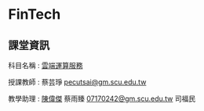 # FinTech
## 課堂資訊
科目名稱 : [雲端運算服務](http://doc.sys.scu.edu.tw/teachplanHtml/1092/1092BDM21301.html)

授課教師 : 蔡芸琤 pecutsai@gm.scu.edu.tw

教學助理 : [陳偉傑](sefx5ever@gmail.com) 蔡雨臻 07170242@gm.scu.edu.tw 司福民
           
